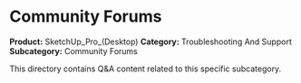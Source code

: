 # Community Forums

**Product:** SketchUp_Pro_(Desktop)
**Category:** Troubleshooting And Support
**Subcategory:** Community Forums

This directory contains Q&A content related to this specific subcategory.
